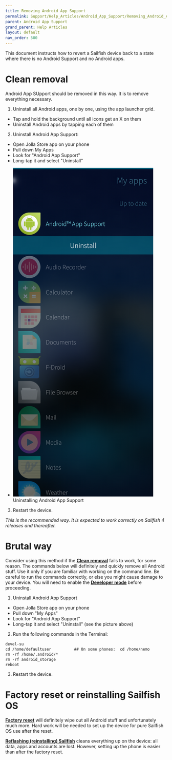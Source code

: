 ```yaml
---
title: Removing Android App Support
permalink: Support/Help_Articles/Android_App_Support/Removing_Android_App_Support/
parent: Android App Support
grand_parent: Help Articles
layout: default
nav_order: 500
---
```


This document instructs how to revert a Sailfish device back to a state where there is no Android Support and no Android apps.


# Clean removal

Android App SUpport should be removed in this way. It is to remove everything necessary.

1) Uninstall all Android apps, one by one, using the app launcher grid. 
* Tap and hold the background until all icons get an X on them
* Uninstall Android apps by tapping each of them
  
2) Uninstall Android App Support:
* Open Jolla Store app on your phone
* Pull down My Apps
* Look for "Android App Support"
* Long-tap it and select "Uninstall"
  
<div class="flex-images" markdown="1">

* <a href="AAS_uninstall.png" class="narrow-image"><img src="AAS_uninstall.png" alt="Uninstalling Android App Support"></a>
  <span class="md_figcaption">
    Uninstalling Android App Support
  </span>
</div>


3) Restart the device.

_This is the recommended way. It is expected to work correctly on Sailfish 4 releases and thereafter._

# Brutal way

Consider using this method if the **[Clean removal](/Support/Help_Articles/Android_App_Support/Removing_Android_App_Support/#clean-removal)** fails to work, for some reason.
The commands below will definitely and quickly remove all Android stuff. Use it only if you are familiar with working on the command line. Be careful to run the commands correctly, or else you might cause damage to your device. You will need to enable the **[Developer mode](/Support/Help_Articles/Enabling_Developer_Mode/)** before proceeding.

1) Uninstall Android App Support
* Open Jolla Store app on your phone
* Pull down "My Apps"
* Look for "Android App Support"
* Long-tap it and select "Uninstall" (see the picture above)
  
2) Run the following commands in the Terminal:
```
devel-su
cd /home/defaultuser          ## On some phones:  cd /home/nemo
rm -rf /home/.android/*
rm -rf android_storage
reboot
```
3) Restart the device.

# Factory reset or reinstalling Sailfish OS

**[Factory reset](/Support/Help_Articles/Factory_Reset/)** will definitely wipe out all Android stuff and unfortunately much more. Hard work will be needed to set up the device for pure Sailfish OS use after the reset.

**[Reflashing (reinstalling) Sailfish](/Support/Help_Articles/Reinstalling_Sailfish_OS/)** cleans everything up on the device: all data, apps and accounts are lost. However, setting up the phone is easier than after the factory reset.
